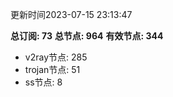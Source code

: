 更新时间2023-07-15 23:13:47

**总订阅: 73**
**总节点: 964**
**有效节点: 344**
- v2ray节点: 285
- trojan节点: 51
- ss节点: 8
